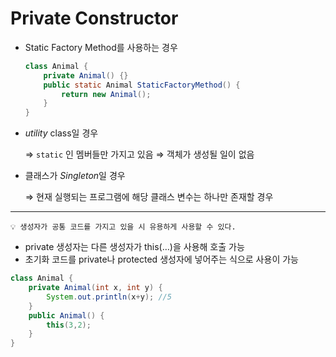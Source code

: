 

# Private Constructor

- Static Factory Method를 사용하는 경우
    
    ```java
    class Animal {
        private Animal() {}
        public static Animal StaticFactoryMethod() {
            return new Animal();
        }
    }
    ```
    
- *utility* class일 경우
    
    ⇒ `static` 인 멤버들만 가지고 있음 ⇒ 객체가 생성될 일이 없음
    
- 클래스가 *Singleton*일 경우
    
    ⇒ 현재 실행되는 프로그램에 해당 클래스 변수는 하나만 존재할 경우
    

---

```
💡 생성자가 공통 코드를 가지고 있을 시 유용하게 사용할 수 있다.
```

- private 생성자는 다른 생성자가 this(…)을 사용해 호출 가능
- 초기화 코드를 private나 protected 생성자에 넣어주는 식으로 사용이 가능

```java
class Animal {
    private Animal(int x, int y) {
        System.out.println(x+y); //5
    }
    public Animal() {
        this(3,2);
    }
}
```